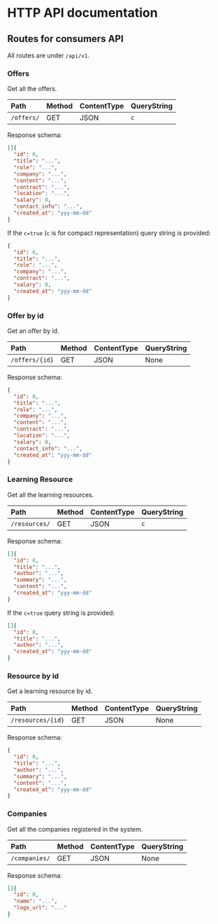 # HTTP API documentation

## Routes for consumers API

All routes are under `/api/v1`.

### Offers

Get all the offers.

| Path       | Method | ContentType | QueryString |
| :--------- | :----- | :---------- | :---------- |
| `/offers/` | GET    | JSON        | `c`         |

Response schema:

```json
[]{
  "id": 0,
  "title": "...",
  "role": "...",
  "company": "...",
  "content": "...",
  "contract": "...",
  "location": "...",
  "salary": 0,
  "contact_info": "...",
  "created_at": "yyy-mm-dd"
}
```

If the `c=true` (`c` is for compact representation) query string is provided:

```json
{
  "id": 0,
  "title": "...",
  "role": "...",
  "company": "...",
  "contract": "...",
  "salary": 0,
  "created_at": "yyy-mm-dd"
}
```

### Offer by id

Get an offer by id.

| Path           | Method | ContentType | QueryString |
| :------------- | :----- | :---------- | :---------- |
| `/offers/{id}` | GET    | JSON        | None        |

Response schema:

```json
{
  "id": 0,
  "title": "...",
  "role": "...",
  "company": "...",
  "content": "...",
  "contract": "...",
  "location": "...",
  "salary": 0,
  "contact_info": "...",
  "created_at": "yyy-mm-dd"
}
```

### Learning Resource

Get all the learning resources.

| Path          | Method | ContentType | QueryString |
| :------------ | :----- | :---------- | :---------- |
| `/resources/` | GET    | JSON        | `c`         |

Response schema:

```json
[]{
  "id": 0,
  "title": "...",
  "author": "...",
  "summary": "...",
  "content": "...",
  "created_at": "yyy-mm-dd"
}
```

If the `c=true` query string is provided:

```json
[]{
  "id": 0,
  "title": "...",
  "author": "...",
  "created_at": "yyy-mm-dd"
}
```

### Resource by id

Get a learning resource by id.

| Path              | Method | ContentType | QueryString |
| :---------------- | :----- | :---------- | :---------- |
| `/resources/{id}` | GET    | JSON        | None        |

Response schema:

```json
{
  "id": 0,
  "title": "...",
  "author": "...",
  "summary": "...",
  "content": "...",
  "created_at": "yyy-mm-dd"
}
```

### Companies

Get all the companies registered in the system.

| Path          | Method | ContentType | QueryString |
| :------------ | :----- | :---------- | :---------- |
| `/companies/` | GET    | JSON        | None        |

Response schema:

```json
[]{
  "id": 0,
  "name": "...",
  "logo_url": "..."
}
```
